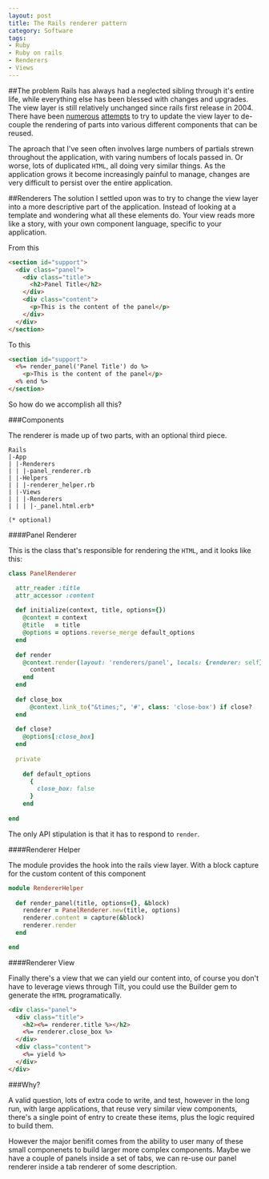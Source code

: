 ```yaml
---
layout: post
title: The Rails renderer pattern
category: Software
tags:
- Ruby
- Ruby on rails
- Renderers
- Views
---
```

##The problem
Rails has always had a neglected sibling through it's entire life, while everything else has been blessed with changes and upgrades. The view layer is still relatively unchanged since rails first release in 2004. There have been [numerous](https://github.com/apotonick/cells) [attempts](http://apotomo.de/) to try to update the view layer to de-couple the rendering of parts into various different components that can be reused.

The aproach that I've seen often involves large numbers of partials strewn throughout the application, with varing numbers of locals passed in. Or worse, lots of duplicated `HTML`, all doing very similar things. As the application grows it become increasingly painful to manage, changes are very difficult to persist over the entire application.

##Renderers
The solution I settled upon was to try to change the view layer into a more descriptive part of the application. Instead of looking at a template and wondering what all these elements do. Your view reads more like a story, with your own component language, specific to your application.

From this

``` html
<section id="support">
  <div class="panel">
  	<div class="title">
  	  <h2>Panel Title</h2>
  	</div>
  	<div class="content">
      <p>This is the content of the panel</p>
  	</div>
  </div>
</section>
```

To this

``` html
<section id="support">
  <%= render_panel('Panel Title') do %>
    <p>This is the content of the panel</p>
  <% end %>
</section>
```

So how do we accomplish all this?

###Components

The renderer is made up of two parts, with an optional third piece.

    Rails
    |-App
    | |-Renderers
    | | |-panel_renderer.rb
    | |-Helpers
    | | |-renderer_helper.rb
    | |-Views
    | | |-Renderers
    | | | |-_panel.html.erb*
    
    (* optional)

####Panel Renderer

This is the class that's responsible for rendering the `HTML`, and it looks like this:

``` ruby
class PanelRenderer

  attr_reader :title
  attr_accessor :content
  
  def initialize(context, title, options={})
  	@context = context
  	@title   = title
  	@options = options.reverse_merge default_options
  end
  
  def render
    @context.render(layout: 'renderers/panel', locals: {renderer: self}) do
      content
    end
  end
  
  def close_box
      @context.link_to("&times;", '#', class: 'close-box') if close?
  end
  
  def close?
    @options[:close_box]
  end
  
  private
  
    def default_options
      {
        close_box: false
      }
    end
  
end
```

The only API stipulation is that it has to respond to `render`.

####Renderer Helper

The module provides the hook into the rails view layer. With a block capture for the custom content of this component

``` ruby
module RendererHelper
  
  def render_panel(title, options={}, &block)
    renderer = PanelRenderer.new(title, options)
    renderer.content = capture(&block)
    renderer.render
  end

end
```

####Renderer View

Finally there's a view that we can yield our content into, of course you don't have to leverage views through Tilt, you could use the Builder gem to generate the `HTML` programatically.

``` html
<div class="panel">
  <div class="title">
    <h2><%= renderer.title %></h2>
    <%= renderer.close_box %>
  </div>
  <div class="content">
    <%= yield %>
  </div>
</div>
```

###Why?

A valid question, lots of extra code to write, and test, however in the long run, with large applications, that reuse very similar view components, there's a single point of entry to create these items, plus the logic required to build them.

However the major benifit comes from the ability to user many of these small componenets to build larger more complex components. Maybe we have a couple of panels inside a set of tabs, we can re-use our panel renderer inside a tab renderer of some description.

